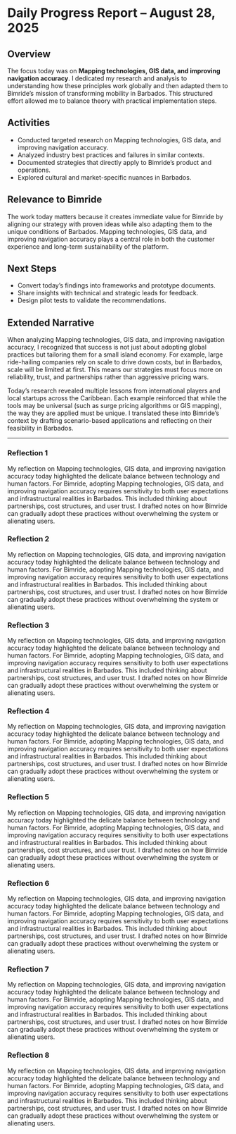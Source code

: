 # Daily Progress Report – August 28, 2025

## Overview
The focus today was on **Mapping technologies, GIS data, and improving navigation accuracy**. I dedicated my research and analysis to understanding how these principles work globally and then adapted them to Bimride’s mission of transforming mobility in Barbados. This structured effort allowed me to balance theory with practical implementation steps.

## Activities
- Conducted targeted research on Mapping technologies, GIS data, and improving navigation accuracy.
- Analyzed industry best practices and failures in similar contexts.
- Documented strategies that directly apply to Bimride’s product and operations.
- Explored cultural and market-specific nuances in Barbados.

## Relevance to Bimride
The work today matters because it creates immediate value for Bimride by aligning our strategy with proven ideas while also adapting them to the unique conditions of Barbados. Mapping technologies, GIS data, and improving navigation accuracy plays a central role in both the customer experience and long-term sustainability of the platform.

## Next Steps
- Convert today’s findings into frameworks and prototype documents.
- Share insights with technical and strategic leads for feedback.
- Design pilot tests to validate the recommendations.  

## Extended Narrative
When analyzing Mapping technologies, GIS data, and improving navigation accuracy, I recognized that success is not just about adopting global practices but tailoring them for a small island economy. For example, large ride-hailing companies rely on scale to drive down costs, but in Barbados, scale will be limited at first. This means our strategies must focus more on reliability, trust, and partnerships rather than aggressive pricing wars.  

Today’s research revealed multiple lessons from international players and local startups across the Caribbean. Each example reinforced that while the tools may be universal (such as surge pricing algorithms or GIS mapping), the way they are applied must be unique. I translated these into Bimride’s context by drafting scenario-based applications and reflecting on their feasibility in Barbados.  

---
### Reflection 1
My reflection on Mapping technologies, GIS data, and improving navigation accuracy today highlighted the delicate balance between technology and human factors. For Bimride, adopting Mapping technologies, GIS data, and improving navigation accuracy requires sensitivity to both user expectations and infrastructural realities in Barbados. This included thinking about partnerships, cost structures, and user trust. I drafted notes on how Bimride can gradually adopt these practices without overwhelming the system or alienating users.

### Reflection 2
My reflection on Mapping technologies, GIS data, and improving navigation accuracy today highlighted the delicate balance between technology and human factors. For Bimride, adopting Mapping technologies, GIS data, and improving navigation accuracy requires sensitivity to both user expectations and infrastructural realities in Barbados. This included thinking about partnerships, cost structures, and user trust. I drafted notes on how Bimride can gradually adopt these practices without overwhelming the system or alienating users.

### Reflection 3
My reflection on Mapping technologies, GIS data, and improving navigation accuracy today highlighted the delicate balance between technology and human factors. For Bimride, adopting Mapping technologies, GIS data, and improving navigation accuracy requires sensitivity to both user expectations and infrastructural realities in Barbados. This included thinking about partnerships, cost structures, and user trust. I drafted notes on how Bimride can gradually adopt these practices without overwhelming the system or alienating users.

### Reflection 4
My reflection on Mapping technologies, GIS data, and improving navigation accuracy today highlighted the delicate balance between technology and human factors. For Bimride, adopting Mapping technologies, GIS data, and improving navigation accuracy requires sensitivity to both user expectations and infrastructural realities in Barbados. This included thinking about partnerships, cost structures, and user trust. I drafted notes on how Bimride can gradually adopt these practices without overwhelming the system or alienating users.

### Reflection 5
My reflection on Mapping technologies, GIS data, and improving navigation accuracy today highlighted the delicate balance between technology and human factors. For Bimride, adopting Mapping technologies, GIS data, and improving navigation accuracy requires sensitivity to both user expectations and infrastructural realities in Barbados. This included thinking about partnerships, cost structures, and user trust. I drafted notes on how Bimride can gradually adopt these practices without overwhelming the system or alienating users.

### Reflection 6
My reflection on Mapping technologies, GIS data, and improving navigation accuracy today highlighted the delicate balance between technology and human factors. For Bimride, adopting Mapping technologies, GIS data, and improving navigation accuracy requires sensitivity to both user expectations and infrastructural realities in Barbados. This included thinking about partnerships, cost structures, and user trust. I drafted notes on how Bimride can gradually adopt these practices without overwhelming the system or alienating users.

### Reflection 7
My reflection on Mapping technologies, GIS data, and improving navigation accuracy today highlighted the delicate balance between technology and human factors. For Bimride, adopting Mapping technologies, GIS data, and improving navigation accuracy requires sensitivity to both user expectations and infrastructural realities in Barbados. This included thinking about partnerships, cost structures, and user trust. I drafted notes on how Bimride can gradually adopt these practices without overwhelming the system or alienating users.

### Reflection 8
My reflection on Mapping technologies, GIS data, and improving navigation accuracy today highlighted the delicate balance between technology and human factors. For Bimride, adopting Mapping technologies, GIS data, and improving navigation accuracy requires sensitivity to both user expectations and infrastructural realities in Barbados. This included thinking about partnerships, cost structures, and user trust. I drafted notes on how Bimride can gradually adopt these practices without overwhelming the system or alienating users.

